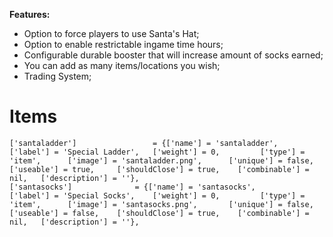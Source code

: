 <b>Features:</b>
- Option to force players to use Santa's Hat;
- Option to enable restrictable ingame time hours;
- Configurable durable booster that will increase amount of socks earned;
- You can add as many items/locations you wish;
- Trading System;

# Items
	['santaladder'] 				= {['name'] = 'santaladder', 			['label'] = 'Special Ladder', 	['weight'] = 0, 		['type'] = 'item', 		['image'] = 'santaladder.png', 		['unique'] = false, 	['useable'] = true, 	['shouldClose'] = true,	   ['combinable'] = nil,   ['description'] = ''},
	['santasocks'] 				= {['name'] = 'santasocks', 			['label'] = 'Special Socks', 	['weight'] = 0, 		['type'] = 'item', 		['image'] = 'santasocks.png', 		['unique'] = false, 	['useable'] = false, 	['shouldClose'] = true,	   ['combinable'] = nil,   ['description'] = ''},
